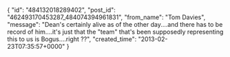  {
   "id": "484132018289402",
   "post_id": "462493170453287_484074394961831",
   "from_name": "Tom Davies",
   "message": "Dean's certainly alive as of the other day....and there has to be record of him....it's just that the \"team\" that's been supposedly representing this to us is Bogus....right ??",
   "created_time": "2013-02-23T07:35:57+0000"
 }
